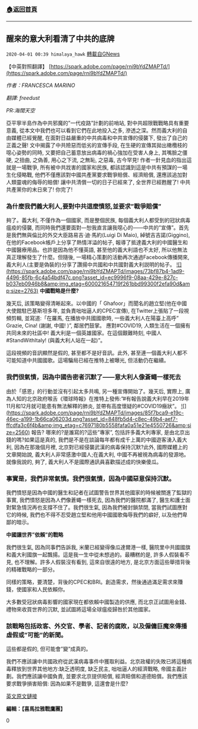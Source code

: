 ###  [:house:返回首頁](https://github.com/ourhimalayas/txt)
---

## 醒來的意大利看清了中共的底牌
`2020-04-01 00:39 himalaya_hawk` [轉載自GNews](https://gnews.org/zh-hant/158697/)

【中英對照翻譯】 [https://spark.adobe.com/page/rni9bYdZMAPTd/](https://spark.adobe.com/page/rni9bYdZMAPTd/)

*作者：FRANCESCA MARINO*

*翻譯: freedust*

*PR:海闊天空*

亞平寧半島作為中共邪魔的”一代疫路”計劃的前哨站, 對中共超限戰戰略具有重要意義, 從本文中我們也可以看到它們在此地投入之多, 滲透之深。然而義大利的自由媒體已經覺醒, 在面對日益嚴重的中共病毒和中共宣傳的侵襲下, 發出了自己的正義之聲! 文中揭露了中共險惡而低劣的宣傳手段, 在生硬的宣傳其拋出橄欖枝的噁心姿勢的同時, 又要把自己蓄意放出病毒的禍心強加在受害人身上, 其嘴臉之僵硬, 之扭曲, 之偽善, 用心之下流, 之無恥, 之惡毒, 古今罕見! 作者一針見血的指出這就是一場戰爭, 所有被中共戕害的國家和民族, 都該認識到這是中共有預謀的一場生化侵略戰, 他們不僅應該對中國共產黨要求戰爭賠償、經濟賠償, 還應該追加對人類靈魂的侮辱的賠償! 讓中共清償一切的日子已經來了, 全世界已經甦醒了! 中共共產黨你的末日來了! 你完了!

###  **為什麼我們義大利人,要對中共這麼憤怒,並要求”戰爭賠償”** 

夠了。義大利, 不僅作為一個國家, 而是整個民族, 每個義大利人都受到的冠狀病毒瘟疫的侵襲, 而同時我們還要面對—恕我直言讓我噁心的——中共的”宣傳”。首先是我們無與倫比的外交大臣路易吉·迪·馬約(Luigi Di Maio), 綽號吉吉諾(Giggino), 在他的Facebook帳戶上分享了熱情洋溢的帖子, 報導了抵達義大利的中國醫生和中國醫療用品。也許是因為他不懂英語, 甚至他的義大利語也不太好, 所以他無法真正理解發生了什麼。但隨後, 一場精心策劃的活動再次通過Facebook傳播開來, 義大利人(主要是偽裝的)分享了讚揚中共國和中共國對義大利説明的帖子。
[!\[\](https://spark.adobe.com/page/rni9bYdZMAPTd/images/73bf87b4-1ad9-4496-85fb-6c4a54bdf47c.png?asset_id=ec9996f9-08aa-429e-827c-b037eb0946b8&amp;img_etag=600021654719f261bbd99300f2efa90d&amp;size=2763)](https://spark.adobe.com/page/rni9bYdZMAPTd/images/73bf87b4-1ad9-4496-85fb-6c4a54bdf47c.png?asset_id=ec9996f9-08aa-429e-827c-b037eb0946b8&amp;img_etag=600021654719f261bbd99300f2efa90d&amp;size=1024)
**中國戰略是什麼?**

幾天后, 該策略變得清晰起來。以中國的「 Ghafoor」而聞名的趙立堅(他在中國大使館駐巴基斯坦多年, 並負責咄咄逼人的CPEC宣傳), 在Twitter上張貼了一段視頻剪輯, 並寫道:「在羅馬, 在播放中共國國歌時, 一些義大利人在陽臺上高呼” Grazie, Cina! (謝謝, 中國! )”, 鄰居們鼓掌。 應對#COVID19, 人類生活在一個擁有共同未來的社區中! 義大利是一個英雄國家。在這個艱難時刻, 中國人#StandWithItaly! (與義大利人站在一起)”。

這段視頻的音訊顯然是假的, 甚至都不是好音訊。此外, 甚至連一個義大利人都不可能知道中共國國歌。這場騙局已經在推特上被曝光, 但活動仍在繼續。

###  **我們很氣憤，因為中國告密者沉默了——意大利人像蒼蠅一樣死去** 

由於「感恩」的行動並沒有引起太多共鳴, 另一種宣傳開始了。幾天后, 實際上, 廣為人知的北京政府喉舌《環球時報》在推特上發佈:”#有報告說義大利早在2019年11月和12月就可能患有無法解釋的肺炎, 並帶有高度懷疑的#COVID19癥狀”。
[!\[\](https://spark.adobe.com/page/rni9bYdZMAPTd/images/85f7bca9-e19c-46ec-a199-1b66ca06203d.png?asset_id=848fb5d4-c8ec-49b4-aef7-ffcdfa3c6f4b&amp;img_etag=c7697180b5558fafa0a51e21e4550726&amp;size=2560)](https://spark.adobe.com/page/rni9bYdZMAPTd/images/85f7bca9-e19c-46ec-a199-1b66ca06203d.png?asset_id=848fb5d4-c8ec-49b4-aef7-ffcdfa3c6f4b&amp;img_etag=c7697180b5558fafa0a51e21e4550726&amp;size=1024)
報告? 哪來的?是誰寫的?這些”專家”, 包括許多義大利專家, 是由北京出錢的嗎?如果這是真的, 我們是不是在談論每年都有成千上萬的中國遊客湧入義大利, 因為在那幾個月裡, 北京對已經侵襲武漢的病毒保持沉默?此外, 國際媒體上的文章開始說, 義大利人非常感激中國人;在義大利, 中國不再被視為病毒的發源地。就像我說的, 夠了, 義大利人不是國際通訊員喜歡描述成的快樂傻瓜。

###  **事實是，我們非常氣憤。我們很氣憤，因為中國惡意保持沉默。** 

我們憤怒是因為中國的醫生和記者在試圖警告世界其他國家的時候被關進了監獄的事實, 我們憤怒是因為人們像蒼蠅一樣死去, 因為我們的醫院都滿了, 醫生和護士面對緊急情況再也支撐不住了。我們很生氣, 因為我們被封鎖禁閉, 當我們試圖應對它的時候, 我們也不得不忍受趙立堅和他用中國國歌侮辱我們的癖好, 以及他們卑鄙的暗示。

**中國讓世界”依賴”的戰略**

我們很生氣, 因為同事們告訴我, 米蘭已經變得像瓜達爾港一樣, 醫院里中共國國旗和義大利國旗一起飄揚。這是我一生中從未想過的。最糟糕的是, 許多人假裝看不見, 也不理解。許多人假裝沒有看到, 這來自很遠的地方, 是北京方面這些舉措背後的精確戰略的一部分。

同樣的策略，要清楚，背後的CPEC和BRI。創造需求，然後通過滿足需求來賺錢，使國家和人民依賴你。

大多數受冠狀病毒影響的國家現在都依賴中國製造的供應, 而北京正試圖用金錢、禮物來收買世界的沉默, 並試圖將這場全球瘟疫歸咎於其他國家。

###  **該戰略包括政客、外交官、學者、記者的腐敗，以及僱傭巨魔來傳播虛假或”可能”的新聞。** 

這些都是假的, 但可能會”變”成真的。

我們不應該讓中共國政府從武漢病毒事件中獲取利益。北京政權的失敗已將這種病毒釋放到世界其他地方:缺乏透明度, 缺乏民主, 咄咄逼人的經濟戰略, 帝國主義計劃。我們應該讓中國負責, 並要求北京提供賠償, 經濟賠償和道德賠償。我們應該要求戰爭損害賠償: 因為如果不是戰爭, 這還會是什麼?

[英文原文鏈接](https://www.thequint.com/voices/blogs/coronavirus-pandemic-italy-china-propaganda-media-chinese-strategy-beijing-cpec-bri)

**編輯：【喜馬拉雅戰鷹團】**

0
